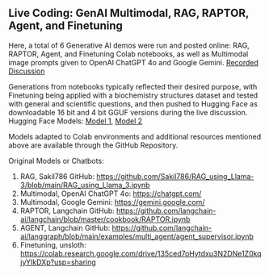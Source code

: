 ## Live Coding: GenAI Multimodal, RAG, RAPTOR, Agent, and Finetuning

Here, a total of 6 Generative AI demos were run and posted online: RAG, RAPTOR, Agent, and Finetuning Colab notebooks, as well as Multimodal image prompts given to OpenAI ChatGPT 4o and Google Gemini. [Recorded Discussion](https://youtu.be/qc5_MzJG_QY)

Generations from notebooks typically reflected their desired purpose, with Finetuning being applied with a biochemistry structures dataset and tested with general and scientific questions, and then pushed to Hugging Face as downloadable 16 bit and 4 bit GGUF versions during the live discussion. Hugging Face Models: [Model 1](https://huggingface.co/kevinkawchak/gradientai-Llama-3-8B-Instruct-Gradient-1048k-16Molecule), [Model 2](https://huggingface.co/kevinkawchak/gradientai-Llama-3-8B-Instruct-Gradient-1048k-Molecule-q4-k-m-GGUF)

Models adapted to Colab environments and additional resources mentioned above are available through the GitHub Repository.

Original Models or Chatbots:
1) RAG, Sakil786 GitHub: https://github.com/Sakil786/RAG_using_Llama-3/blob/main/RAG_using_Llama_3.ipynb
2) Multimodal, OpenAI ChatGPT 4o: https://chatgpt.com/ 
3) Multimodal, Google Gemini: https://gemini.google.com/
4) RAPTOR, Langchain GitHub: https://github.com/langchain-ai/langchain/blob/master/cookbook/RAPTOR.ipynb
5) AGENT, Langchain GitHub: https://github.com/langchain-ai/langgraph/blob/main/examples/multi_agent/agent_supervisor.ipynb
6) Finetuning, unsloth: https://colab.research.google.com/drive/135ced7oHytdxu3N2DNe1Z0kqjyYIkDXp?usp=sharing
